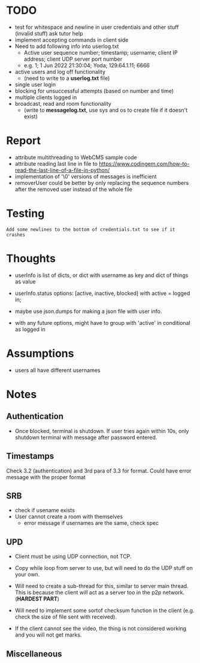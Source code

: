 
# TODO
- test for whitespace and newline in user credentials and other stuff (invalid stuff) ask tutor help
- implement accepting commands in client side
- Need to add following info into userlog.txt
    - Active user sequence number; timestamp; username; client IP address;
    client UDP server port number
    - e.g. 1; 1 Jun 2022 21:30:04; Yoda; 129.64.1.11; 6666
- active users and log off functionality
    - (need to write to a **userlog.txt** file)
- single user login
- blocking for unsuccessful attempts (based on number and time)
- multiple clients logged in
- broadcast, read and room functionality
    - (write to **messagelog.txt**, use sys and os to create file if it doesn't exist)

# Report

- attribute multithreading to WebCMS sample code
- attribute reading last line in file to https://www.codingem.com/how-to-read-the-last-line-of-a-file-in-python/
- implementation of '\0' versions of messages is inefficient
- removerUser could be better by only replacing the sequence numbers after the removed user instead of the whole file

# Testing
    Add some newlines to the bottom of credentials.txt to see if it crashes

# Thoughts
- userInfo is list of dicts, or dict with username as key and dict of things as value

- userInfo.status options: [active, inactive, blocked] with active = logged in;

- maybe use json.dumps for making a json file with user info.

- with any future options, might have to group with 'active' in conditional as logged in

# Assumptions

- users all have different usernames

# Notes

## Authentication

- Once blocked, terminal is shutdown. If user tries again within 10s, only shutdown terminal with message after password entered.

## Timestamps

Check 3.2 (authentication) and 3rd para of 3.3 for format. Could have error message with the proper format

## SRB

- check if usename exists
- User cannot create a room with themselves
    - error message if usernames are the same, check spec

## UPD

- Client must be using UDP connection, not TCP.

- Copy while loop from server to use, but will need to do the UDP stuff on your own.

- Will need to create a sub-thread for this, similar to server main thread. This is because the client will act as a server too in the p2p network. (**HARDEST PART**)

- Will need to implement some sortof checksum function in the client (e.g. check the size of file sent with received).

- If the client cannot see the video, the thing is not considered working and you will not get marks.

## Miscellaneous